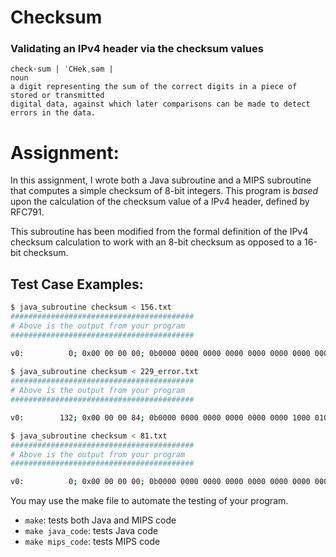 # Checksum
### Validating an IPv4 header via the checksum values

```
check·sum | ˈCHekˌsəm |
noun
a digit representing the sum of the correct digits in a piece of stored or transmitted 
digital data, against which later comparisons can be made to detect errors in the data.
```

 
# Assignment:
In this assignment, I wrote both a Java subroutine and a MIPS subroutine that computes a simple checksum of 8-bit integers.  This program is *based* upon the calculation of the checksum value of a IPv4 header, defined by RFC791. 

This subroutine has been modified from the formal definition of the IPv4 checksum calculation to work with an 8-bit checksum as opposed to a 16-bit checksum.  



## Test Case Examples:

   ```bash
   $ java_subroutine checksum < 156.txt
   #########################################
   # Above is the output from your program
   #########################################
   
   v0:          0; 0x00 00 00 00; 0b0000 0000 0000 0000 0000 0000 0000 0000;
     
   $ java_subroutine checksum < 229_error.txt
   #########################################
   # Above is the output from your program
   #########################################

   v0:        132; 0x00 00 00 84; 0b0000 0000 0000 0000 0000 0000 1000 0100;

   $ java_subroutine checksum < 81.txt
   #########################################
   # Above is the output from your program
   #########################################

   v0:          0; 0x00 00 00 00; 0b0000 0000 0000 0000 0000 0000 0000 0000;

   ```
You may use the make file to automate the testing of your program.

   * `make`: tests both Java and MIPS code
   * `make java_code`: tests Java code
   * `make mips_code`: tests MIPS code
   
